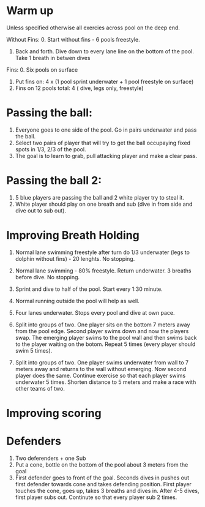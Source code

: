 
Warm up 
=======

Unless specified otherwise all exercies across pool on the deep end.

Without Fins:
0. Start without fins - 6 pools freestyle.
1. Back and forth. Dive down to every lane line on the bottom of the pool. Take 1 breath in betwen dives

Fins:
0. Six pools on surface
1. Put fins on: 4 x (1 pool sprint underwater + 1 pool freestyle on surface)
2. Fins on 12 pools total: 4 ( dive, legs only, freestyle)

Passing the ball:
================

1. Everyone goes to one side of the pool. Go in pairs underwater and pass the ball. 
2. Select two pairs of player that will try to get the ball occupaying fixed spots in 1/3, 2/3 of the pool. 
3. The goal is to learn to grab, pull attacking player and make a clear pass.


Passing the ball 2:
===================
1. 5 blue players are passing the ball and 2 white player try to steal it.
2. White player should play on one breath and sub (dive in from side and dive out to sub out).


Improving Breath Holding
========================

1. Normal lane swimming freestyle after turn do 1/3 underwater (legs to dolphin without fins) - 20 lenghts. No stopping.

2. Normal lane swimming - 80% freestyle. Return underwater. 3 breaths before dive. No stopping.

3. Sprint and dive to half of the pool. Start every 1:30 minute.

4. Normal running outside the pool will help as well.

5. Four lanes underwater. Stops every pool and dive at own pace.

6. Split into groups of two. One player sits on the bottom 7 meters away from the pool edge. Second player swims down and now the players swap. The emerging player swims to the pool wall and then swims back to the player waiting on the botom. Repeat 5 times (every player should swim 5 times).

7. Split into groups of two. One player swims underwater from wall to 7 meters away and returns to the wall without emerging. Now second player does the same. Continue exercise so that each player swims underwater 5 times. Shorten distance to 5 meters and make a race with other teams of two.

Improving scoring
=================


Defenders
=========
1. Two deferenders + one Sub
2. Put a cone, bottle on the bottom of the pool about 3 meters from the goal
3. First defender goes to front of the goal. Seconds dives in pushes out first defender towards cone and takes defending position. First player touches the cone, goes up, takes 3 breaths and dives in. After 4-5 dives, first player subs out. Continute so that every player sub 2 times.


